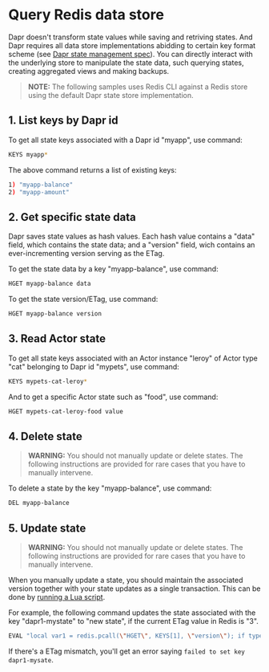 # Query Redis data store

Dapr doesn't transform state values while saving and retriving states. And Dapr requires all data store implementations abidding to certain key format scheme (see [Dapr state management spec](https://github.com/dapr/spec/blob/master/state.md)). You can directly interact with the underlying store to manipulate the state data, such querying states, creating aggregated views and making backups.

>**NOTE:** The following samples uses Redis CLI against a Redis store using the default Dapr state store implementation. 

## 1. List keys by Dapr id

To get all state keys associated with a Dapr id "myapp", use command:

```bash
KEYS myapp*
```

The above command returns a list of existing keys:
```bash
1) "myapp-balance"
2) "myapp-amount"
```

## 2. Get specific state data

Dapr saves state values as hash values. Each hash value contains a "data" field, which contains the state data; and a "version" field, wich contains an ever-incrementing version serving as the ETag.

To get the state data by a key "myapp-balance", use command:

```bash
HGET myapp-balance data
```

To get the state version/ETag, use command:
```bash
HGET myapp-balance version
```
## 3. Read Actor state

To get all state keys associated with an Actor instance "leroy" of Actor type "cat" belonging to Dapr id "mypets", use command:

```bash
KEYS mypets-cat-leroy*
```
And to get a specific Actor state such as "food", use command:

```bash
HGET mypets-cat-leroy-food value
```

## 4. Delete state

> **WARNING:** You should not manually update or delete states. The following instructions are provided for rare cases that you have to manually intervene.

To delete a state by the key "myapp-balance", use command:
```bash
DEL myapp-balance
```
## 5. Update state

> **WARNING:** You should not manually update or delete states. The following instructions are provided for rare cases that you have to manually intervene.

When you manually update a state, you should maintain the associated version together with your state updates as a single transaction. This can be done by [running a Lua script](https://redis.io/commands/eval).

For example, the following command updates the state associated with the key "dapr1-mystate" to "new state", if the current ETag value in Redis is "3". 

```bash
EVAL "local var1 = redis.pcall(\"HGET\", KEYS[1], \"version\"); if type(var1) == \"table\" then redis.call(\"DEL\", KEYS[1]); end; if not var1 or type(var1)==\"table\" or var1 == \"\" or var1 == ARGV[1] or ARGV[1] == \"0\" then redis.call(\"HSET\", KEYS[1], \"data\", ARGV[2]) return redis.call(\"HINCRBY\", KEYS[1], \"version\", 1) else return error(\"failed to set key \" .. KEYS[1]) end" 1 "dapr1-mystate" "3" "new state"
```

If there's a ETag mismatch, you'll get an error saying ```failed to set key dapr1-mysate```.